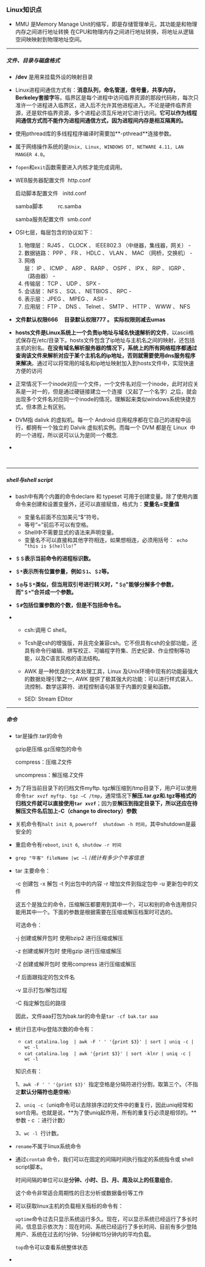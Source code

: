 ### Linux知识点

* MMU 是Memory Manage Unit的缩写，即是存储管理单元，其功能是和物理内存之间进行地址转换 在CPU和物理内存之间进行地址转换，将地址从逻辑空间映映射到物理地址空间。

------

##### 文件、目录与磁盘格式

* **/dev** 是用来挂载外设的映射目录

* Linux进程间通信方式有：**消息队列，命名管道，信号量，共享内存，Berkeley套接字**等。临界区是每个进程中访问临界资源的那段代码称，每次只准许一个进程进入临界区，进入后不允许其他进程进入。不论是硬件临界资源，还是软件临界资源，多个进程必须互斥地对它进行访问。**它可以作为线程间通信方式而不能作为进程间通信方式，因为进程间内存是相互隔离的。**

* 使用pthread库的多线程程序编译时需要加**-pthread**连接参数。

* 属于网络操作系统的是`Unix, Linux, WINDOWS DT, NETWARE 4.11, LAN MANGER 4.0`。

* `fopen`和`exit`函数需要进入内核才能完成调用。

* WEB服务器配置文件  http.conf

  启动脚本配置文件   initd.conf

  samba脚本          rc.samba

  samba服务配置文件  smb.conf

* OSI七层，每层包含的协议如下：
  1. 物理层： RJ45 、 CLOCK 、 IEEE802.3 （中继器，集线器，网关） - 
  2. 数据链路： PPP 、 FR 、 HDLC 、 VLAN 、 MAC （网桥，交换机） - 
  3. 网络层： IP 、 ICMP 、 ARP 、 RARP 、 OSPF 、 IPX 、 RIP 、 IGRP 、 （路由器） - 
  4. 传输层： TCP 、 UDP 、 SPX - 
  5. 会话层： NFS 、 SQL 、 NETBIOS 、 RPC - 
  6. 表示层： JPEG 、 MPEG 、 ASII - 
  7. 应用层： FTP 、 DNS 、 Telnet 、 SMTP 、 HTTP 、 WWW 、 NFS

* **文件默认权限666     目录默认权限777 。 实际权限则减去umas**

* **hosts文件是Linux系统上一个负责ip地址与域名快速解析的文件**，以ascii格式保存在/etc/目录下。hosts文件包含了ip地址与主机名之间的映射，还包括主机的别名。**在没有域名解析服务器的情况下，系统上的所有网络程序都通过查询该文件来解析对应于某个主机名的ip地址，否则就需要使用dns服务程序来解决**。通过可以将常用的域名和ip地址映射加入到hosts文件中，实现快速方便的访问

* 正常情况下一个inode对应一个文件，一个文件名对应一个inode，此时对应关系是一对一的，但是通过硬链接建立一个连接（又起了一个名字）之后，就会出现多个文件名对应同一个inode的情况，理解起来类似windows系统快捷方式，但本质上有区别。

* DVM指 dalivk 的虚拟机。每一个 Android 应用程序都在它自己的进程中运行，都拥有一个独立的 Dalvik 虚拟机实例。而每一个 DVM 都是在 Linux  中的一个进程，所以说可以认为是同一个概念.

* ​

  ​

------

##### shell与shell script

*  bash中有两个内置的命令declare 和 typeset 可用于创建变量。除了使用内置命令来创建和设置变量外，还可以直接赋值，格式为：**变量名=变量值**

   * 变量名前面不应加美元“\$”符号。
   * 等号“=”前后不可以有空格。
   * Shell中不需要显式的语法来声明变量。
   * 变量名不可以直接和其他字符相连，如果想相连，必须用括号：` echo “this is $(he)llo!”`

*  **`＄＄`表示当前命令的进程标识数。** 

*  **`＄*`表示所有位置参量，例如`＄1`、`＄2`等。** 

*  **`＄@`与`＄*`类似，但当用双引号进行转义时，"`＄@`"能够分解多个参数，而"`＄*`"合并成一个参数。** 

*  **`＄#`包括位置参数的个数，但是不包括命令名。**

*  * csh:调用 C shell。


   * Tcsh是csh的增强版，并且完全兼容csh。它不但具有csh的全部功能，还具有命令行编辑、拼写校正、可编程字符集、历史纪录、作业控制等功能，以及C语言风格的语法结构。
   * AWK 是一种优良的文本处理工具，Linux 及Unix环境中现有的功能最强大的数据处理引擎之一, AWK 提供了极其强大的功能：可以进行样式装入、流控制、数学运算符、进程控制语句甚至于内置的变量和函数。
   * SED: Stream EDitor



------

##### 命令

* tar是操作.tar的命令

  gzip是压缩.gz压缩包的命令

  compress：压缩.Z文件

  uncompress：解压缩.Z文件

* 为了将当前目录下的归档文件myftp. tgz解压缩到/tmp目录下，用户可以使用命令`tar xvzf myftp. tgz –C /tmp`，通常情况下**解压.tar.gz和.tgz等格式的归档文件就可以直接使用`tar xvzf`**；因为要**解压到指定目录下，所以还应在待解压文件名后加上-C（change to directory）参数**

* 关机命令有`halt init 0`, `poweroff `  `shutdown -h 时间`，其中shutdown是最安全的

* 重启命令有`reboot`, `init 6`,` shutdow -r 时间`

* `grep "牛客" fileName |wc –l` /*统计有多少个牛客信息*

* tar 主要命令：

  -c 创建包
  -x 解包
  -t 列出包中的内容
  -r 增加文件到指定包中
  -u 更新包中的文件

  这五个是独立的命令，压缩解压都要用到其中一个，可以和别的命令连用但只能用其中一个。下面的参数是根据需要在压缩或解压档案时可选的。

  可选命令：

  -j 创建或解开包时 使用bzip2 进行压缩或解压

  -z 创建或解开包时 使用gzip 进行压缩或解压

  -Z 创建或解开包时 使用compress 进行压缩或解压

  -f 后面跟指定的包文件名

  -v 显示打包/解包过程

  -C 指定解包后的路径

  因此，文件aaa打包为bak.tar的命令是`tar -cf bak.tar aaa`

* 统计日志中ip登陆次数的命令有：

  * `cat catalina.log  | awk -F ' ' '{print $3}' | sort | uniq -c | wc -l`
  * `cat catalina.log  | awk '{print $3}' | sort -klnr | uniq -c | wc -l`

  知识点有：

  1、`awk -F ' ' '{print $3}' `指定空格是分隔符进行分割，取第三个。（不指定**默认分隔符也是空格**）

  2、`uniq -c`（uniq命令可以去除排序过的文件中的重复行，因此uniq经常和sort合用。也就是说，**为了使uniq起作用，所有的重复行必须是相邻的。**参数 - c ：进行计数）

  3、`wc -l `行计数。

* `rename`不属于linux系统命令

* 通过`crontab` 命令，我们可以在固定的间隔时间执行指定的系统指令或 shell script脚本。

  时间间隔的单位可以是**分钟、小时、日、月、周及以上的任意组合**。

  这个命令非常适合周期性的日志分析或数据备份等工作

* 可以获取linux主机的负载相关指标的命令有：

  `uptime`命令过去只显示系统运行多久。现在，可以显示系统已经运行了多长时间，信息显示依次为：现在时间、系统已经运行了多长时间、目前有多少登陆用户、系统在过去的1分钟、5分钟和15分钟内的平均负载。

  `top`命令可以查看系统整体状态

* ​

  ​

  ​





